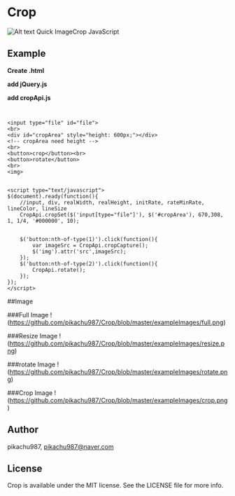 # Crop
![Alt text](/path/to/img.jpg)
Quick ImageCrop JavaScript

## Example

**Create .html**

**add jQuery.js**

**add cropApi.js**

~~~~


<input type="file" id="file">
<br>
<div id="cropArea" style="height: 600px;"></div>
<!-- cropArea need height -->
<br>
<button>crop</button><br>
<button>rotate</button>
<br>
<img>


<script type="text/javascript">
$(document).ready(function(){
    //input, div, realWidth, realHeight, initRate, rateMinRate, lineColor, lineSize
    CropApi.cropSet($('input[type="file"]'), $('#cropArea'), 670,308, 1, 1/4, '#000000', 10);
    

    $('button:nth-of-type(1)').click(function(){
        var imageSrc = CropApi.cropCapture();
        $('img').attr('src',imageSrc);
    });
    $('button:nth-of-type(2)').click(function(){
        CropApi.rotate();
    });
});
</script>
~~~~

##Image

###Full Image
!(https://github.com/pikachu987/Crop/blob/master/exampleImages/full.png)

###Resize Image
!(https://github.com/pikachu987/Crop/blob/master/exampleImages/resize.png)

###rotate Image
!(https://github.com/pikachu987/Crop/blob/master/exampleImages/rotate.png)

###Crop Image
!(https://github.com/pikachu987/Crop/blob/master/exampleImages/crop.png)



## Author

pikachu987, pikachu987@naver.com

## License

Crop is available under the MIT license. See the LICENSE file for more info.
